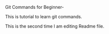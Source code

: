 Git Commands for Beginner-


This is tutorial to learn git commands.

This is the second time I am editing Readme file.


